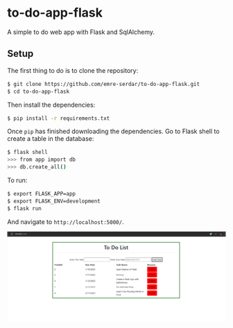 # to-do-app-flask
A simple to do web app with Flask and SqlAlchemy.

## Setup

The first thing to do is to clone the repository:

```sh
$ git clone https://github.com/emre-serdar/to-do-app-flask.git
$ cd to-do-app-flask
```

Then install the dependencies:

```sh
$ pip install -r requirements.txt
```
Once `pip` has finished downloading the dependencies. Go to Flask shell to create a table in the database:
```sh
$ flask shell
>>> from app import db
>>> db.create_all()
```
To run:
```sh
$ export FLASK_APP=app
$ export FLASK_ENV=development
$ flask run
```
And navigate to `http://localhost:5000/`.

<img src="https://github.com/emre-serdar/to-do-app-flask/blob/main/flask-to-do.png" />

